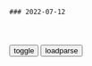 ```tip
### 2022-07-12
```

<table id="tbc" style="white-space:pre-wrap">
</table>
<button onclick="toggleb()">toggle</button>
<button onclick="loadparse()">loadparse</button>
<br>
<!-- 🌸<br>🍅-　-🍑<hr>🍀 -->
<pre>
<textarea rows="30" cols="100" style="display: none" id="tar">

PasteMe - 一个不算糟糕的可私有文本分享平台
https://paste.liumingye.cn/7516

<font size="1" style="color:#DCDCDC">2022-07-14</font>

一罪与百善 - 萌娘百科 万物皆可萌的百科全书
https://zh.moegirl.org.cn/%E4%B8%80%E7%BD%AA%E4%B8%8E%E7%99%BE%E5%96%84

它以言语中浮现的“罪孽”为食。

<font size="1" style="color:#DCDCDC">2022-07-14</font>

手机也能使用Windows系统，只需一个网站就够了！
https://baijiahao.baidu.com/s?id=1735059338275293429&wfr=spider&for=pc

daedalOS
https://dustinbrett.com/

<font size="1" style="color:#DCDCDC">2022-07-12</font>

搜罗万象导航 - 黑科技网址导航
https://www.slwxdh.com/

<font size="1" style="color:#DCDCDC">2022-07-12</font>

下歌吧_音乐免费下载_音乐在线试听_无损音乐下载
http://music.y444.cn/?ref=www.slwxdh.com#/

<font size="1" style="color:#DCDCDC">2022-07-12</font>

搜索 - MYFREEMP3 - 無料音楽ダウンロード - 무료 음악 다운로드 - Free Mp3 Download
http://tools.liumingye.cn/music/?page=searchPage

<font size="1" style="color:#DCDCDC">2022-07-14</font>

AirPortal 空投快传
https://airportal.cn/?ref=www.slwxdh.com

<font size="1" style="color:#DCDCDC">2022-07-12</font>

老手机别卖别扔！也许它还能安装Windows 11系统哦！
https://baijiahao.baidu.com/s?id=1722546520562970437&wfr=spider&for=pc

Renegade Project

<font size="1" style="color:#DCDCDC">2022-07-12</font>

刷了Win11的Surface Duo获重要突破
https://mbd.baidu.com/newspage/data/landingsuper?context=%7B%22nid%22%3A%22news_9785982327102426389%22%7D&n_type=-1&p_from=-1

https://github.com/WOA-Project/SurfaceDuo-Drivers/releases/tag/2207.32

<font size="1" style="color:#DCDCDC">2022-07-12</font>

安倍遇刺之后，《铁血的孤儿》第二季评分暴涨，网友：错怪你了
https://mbd.baidu.com/newspage/data/landingsuper?context=%7B%22nid%22%3A%22news_8630107254935875601%22%7D&n_type=1&p_from=4

<font size="1" style="color:#DCDCDC">2022-07-12</font>

娘化《变形金刚》系列手办推新品 威震天化身美少女
https://mbd.baidu.com/newspage/data/landingsuper?context=%7B%22nid%22%3A%22news_9083189161802804490%22%7D&n_type=1&p_from=4

http://pics2.baidu.com/feed/0b55b319ebc4b74554706ae592fabf1d8b821569.png?token=ace8731283c298a19a301d06ba4da322.jpg
http://pics0.baidu.com/feed/7e3e6709c93d70cf5260c4dda2da700abba12b5c.jpeg?token=c928f20b715dc4e02b630c7938fdb237.jpg
http://pics5.baidu.com/feed/d8f9d72a6059252d4553ece76f9da2315ab5b99a.jpeg?token=04cf3c8f971dd5dccebfdfd008a4dc08.jpg

https://pics2.baidu.com/feed/0b55b319ebc4b74554706ae592fabf1d8b821569.png?token=ace8731283c298a19a301d06ba4da322.jpg
https://pics0.baidu.com/feed/7e3e6709c93d70cf5260c4dda2da700abba12b5c.jpeg?token=c928f20b715dc4e02b630c7938fdb237.jpg
https://pics5.baidu.com/feed/d8f9d72a6059252d4553ece76f9da2315ab5b99a.jpeg?token=04cf3c8f971dd5dccebfdfd008a4dc08.jpg

<font size="1" style="color:#DCDCDC">2022-07-12</font>

94岁米老鼠说再见？未来任何人可使用，迪士尼这次还能力挽狂澜吗？
https://mbd.baidu.com/newspage/data/landingsuper?context=%7B%22nid%22%3A%22news_9687668970975729625%22%7D&n_type=-1&p_from=-1

http://pics7.baidu.com/feed/b3119313b07eca80b84943ef32100fd7a144832c.jpeg?token=c14200258969fc7dd29619c269cc6367.jpg
http://pics7.baidu.com/feed/cc11728b4710b9126c0528ba62ce640993452268.jpeg?token=c9760b0128e001422d6708bfad22488f.jpg

https://pics7.baidu.com/feed/b3119313b07eca80b84943ef32100fd7a144832c.jpeg?token=c14200258969fc7dd29619c269cc6367.jpg
https://pics7.baidu.com/feed/cc11728b4710b9126c0528ba62ce640993452268.jpeg?token=c9760b0128e001422d6708bfad22488f.jpg

<font size="1" style="color:#DCDCDC">2022-07-12</font>

“历史有阳”不得观剧？广东一剧院连夜发文道歉
https://baijiahao.baidu.com/s?id=1738104584783450731

<font size="1" style="color:#DCDCDC">2022-07-12</font>

拉“粑粑”拉到“一滴不剩”，到底是什么体验？
https://mbd.baidu.com/newspage/data/landingsuper?context=%7B%22nid%22%3A%22news_9076225653946441804%22%7D&n_type=-1&p_from=-1

https://pics5.baidu.com/feed/58ee3d6d55fbb2fb9e82fe6068ebbfae4723dc47.jpeg?token=a6e884cc85e3b0a431edd5a87c05e411.jpg
https://pics5.baidu.com/feed/0d338744ebf81a4c7fb689cef88bff53242da658.jpeg?token=31565f3e1ecb9f59017d1a9f9843e810.jpg

<font size="1" style="color:#DCDCDC">2022-07-12</font>

http://pics5.baidu.com/feed/58ee3d6d55fbb2fb9e82fe6068ebbfae4723dc47.jpeg?token=a6e884cc85e3b0a431edd5a87c05e411.jpg
http://pics5.baidu.com/feed/0d338744ebf81a4c7fb689cef88bff53242da658.jpeg?token=31565f3e1ecb9f59017d1a9f9843e810.jpg

这么多年过去了，米家为啥还不能实现离线操作？
https://m.thepaper.cn/baijiahao_18950873

https : //github.com/home-assistant/core

<font size="1" style="color:#DCDCDC">2022-07-12</font>

漫画：古代“妓女”的一生原来如此短暂，她们本不该遭受这些折磨
https://mbd.baidu.com/newspage/data/landingsuper?context=%7B%22nid%22%3A%22news_8915816755907927769%22%7D&n_type=-1&p_from=-1

为了早日攒够赎身钱
她努力地接客
有时候一天接十多铺
衣服都没有完整穿上的时候
https://pic.rmb.bdstatic.com/bjh/news/a0063682d9ecbd9d97932ec1e386cbbe.jpeg

嫖金都进了老鸨的口袋
微薄的月钱还要被老鸨以各种借口克扣
想要靠接客挣的钱赎身
得等到猴年马月
https://pic.rmb.bdstatic.com/bjh/down/a9f870b6302508dc8bcb65b74920d2c9.jpeg

<font size="1" style="color:#DCDCDC">2022-07-12</font>

如果有一个人能代表新本格推理，那他一定是绫辻行人
https://mbd.baidu.com/newspage/data/landingsuper?context=%7B%22nid%22%3A%22news_8374059352107442043%22%7D&n_type=-1&p_from=-1

<font size="1" style="color:#DCDCDC">2022-07-12</font>

一学生违规使用数据库致学校IP被永久封禁
https://mbd.baidu.com/newspage/data/landingsuper?context=%7B%22nid%22%3A%22news_9728300388081844111%22%7D&n_type=-1&p_from=-1

<font size="1" style="color:#DCDCDC">2022-07-11</font>

只因大臣在南巡时上报灾情扫了兴，乾隆做了执z期间最荒唐的决定
https://mbd.baidu.com/newspage/data/videolanding?nid=sv_11249896766365927752&sourceFrom=pc_feedlist

不但有河南夏邑的百x拦路告御状，诉说夏邑灾情严重，河南巡抚图尔炳阿匿灾不报，请皇上为m做主。不仅是普通的百x，当地的士绅也投递状纸，告当地g府赈灾不利。这就使得乾隆大为光火，认为这不是一起普通的上告案件，背后必有人指使。

但要给彭家屏定罪，在技术和律例上都有难度。
乾隆
逼迫彭家屏承认家中藏有逆书，
以文字罪人，这是乾隆惯用的伎俩，可谓是百试不爽。
乾隆再三逼供，
让图尔炳阿严刑审讯，
非要捏造罪名致大臣于死地。
彭家屏一案都是乾隆自导自演，在没有实证的情况下，全凭逼供定罪。

<font size="1" style="color:#DCDCDC">2022-07-11</font>

穆祎璠：对待m斯林，印人d划了一条微妙的底线
https://mbd.baidu.com/newspage/data/landingsuper?context=%7B%22nid%22%3A%22news_8495288862762661843%22%7D&n_type=-1&p_from=-1

莫迪领衔的印度人md上台后，大力推行印度教m族主义意s形态，其z策带有明显的反穆色彩。2022年6月初，印人d发言人努普尔·夏尔玛（Nupur Sharma）公开侮辱y斯兰教先知，引起g内外强烈反应。印人d做出的回应却十分耐人寻味：开除涉事发言人d籍，并声明印度是一个不歧视任何宗教的世俗g家，同时多位印人dg员呼吁教派和谐。

<font size="1" style="color:#DCDCDC">2022-07-11</font>

《Robespierre’s Epitaph·改》
我的前半生是《婚姻欺诈师》，
最后的时光是《被嫌弃的松子的一生》。
别人都说我是狼，但只有我认为自己是东郭先生。
我与人相处的方式只有《黔驴技穷》式的威胁。
我与人交流的方式只有《狼来了》式的敷衍。
总被同一只乌龟绊倒的小和尚，我的不高兴源于没头脑。
我是《都挺好》的二哥，
过往的人啊，不要为我的死悲伤。
如果我活着，你们谁也活不了。

莱顿瓶是什么？当金属圆球靠近瓶子后，有趣的现象发生了
https://mbd.baidu.com/newspage/data/videolanding?nid=sv_5493639165369065966&sourceFrom=pc_feedlist

莱顿瓶，范德格拉夫起电机

<font size="1" style="color:#DCDCDC">2022-07-11</font>

拜登照提词器读稿念出“引用完毕”提示语，马斯克：谁控制提词器，谁就是真正的总统
https://mbd.baidu.com/newspage/data/landingsuper?context=%7B%22nid%22%3A%22news_9526206199438535902%22%7D&n_type=-1&p_from=-1

<font size="1" style="color:#DCDCDC">2022-07-11</font>

朱棣搜出一道尚未发出的太祖遗诏，看完哭了：我错怪父皇了！
https://mbd.baidu.com/newspage/data/videolanding?nid=sv_5435337661394392270&sourceFrom=pc_feedlist

不光要丢了性命，连同名声都要被新朝庭搞臭到底。这也就是封建统治的本质，不管表面上如何光鲜，实际上内力都是数不清的算计。

<font size="1" style="color:#DCDCDC">2022-07-11</font>

41岁未婚、曾试图制造炸弹……起底“刺客”山上彻也
https://mbd.baidu.com/newspage/data/landingsuper?context=%7B%22nid%22%3A%22news_9321304794409062966%22%7D&n_type=-1&p_from=-1

f人非凡0011
我看过刺杀现场的视频，觉得安倍的死因有三个因素，一是安倍在第一枪没有打中，是有机会躲避的，他却没有卧倒，反而往后看了一眼想继续演讲，结果第二枪直接击穿了安倍晋三的左胸。二是安保人员反应太慢，在凶手第一枪没有击中的情况下没有做出有效的掩护动作，导致二秒之后第二枪直接打穿了安倍的左胸部。三是错误的急救措施，安保倒地之后，急救人员没有查看清楚伤口直接做心肺复苏急救，结果大力按压导致了胸腔大出血，加速了安倍的死亡。

<font size="1" style="color:#DCDCDC">2022-07-11</font>

“日本可能变得更具攻击性”
https://mbd.baidu.com/newspage/data/landingsuper?context=%7B%22nid%22%3A%22news_9654688715917072344%22%7D&n_type=-1&p_from=-1

<font size="1" style="color:#DCDCDC">2022-07-11</font>

</textarea>
</pre>
<!-- 🍀<br>🍑-　-🍅<hr>🌸 -->

```note
```

<link
  rel="stylesheet"
  href="https://cdn.jsdelivr.net/npm/@fancyapps/ui/dist/fancybox.css"
/>
<script src="https://cdn.jsdelivr.net/npm/@fancyapps/ui@4.0/dist/fancybox.umd.js"></script>

<script type="text/javascript">

var __urlRegex = /(\b(https?|ftp|file):\/\/[-A-Z0-9+&@#\/%?=~_|!:,.;]*[-A-Z0-9+&@#\/%=~_|])/ig;
var __imgRegex = /\.(?:jpe?g|gif|png|webp)$/i;

loadparse();

function parseURL($string){

    var exp = __urlRegex;
    return $string.replace(exp,function(match){
            __imgRegex.lastIndex=0;
            if(__imgRegex.test(match)){
                return '<a data-fancybox="gallery" href="' + match.replace("/p=700", "")
                 + '"><img src="' + match.replace("/p=700", "/p=160x200")+'" width="64"></a>';
            }
            else{
                return '<a href="' + match + '" target="_blank">' + match + '</a>';
            }
        }
    );
}

function loadparse() {
  tbc.innerHTML = parseURL(tar.value);
}

function toggleb() {
  var x = document.getElementById("tar");
  if (x.style.display === "none") {
    x.style.display = "";
  } else {
    x.style.display = "none";
  }
}

</script>
